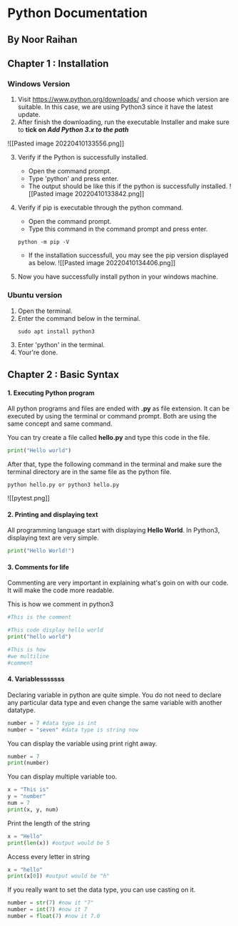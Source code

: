 # Python Documentation
## By Noor Raihan

## Chapter 1 : Installation

### Windows Version
1. Visit https://www.python.org/downloads/ and choose which version are suitable. In this case,  we are using Python3 since it have the latest update.
2. After finish the downloading, run the executable Installer and make sure to **tick on *Add Python 3.x to the path***


![[Pasted image 20220410133556.png]]

3. Verify if the Python is successfully installed.
	- Open the command prompt.
	- Type 'python' and press enter.
	- The output should be like this if the python is successfully installed.
	![[Pasted image 20220410133842.png]]

4. Verify if pip is executable through the python command.
	- Open the command prompt.
	- Type this command in the command prompt and press enter.
	```
	python -m pip -V
	```
	- If the installation successfull, you may see the pip version displayed as below.
	![[Pasted image 20220410134406.png]]

5. Now you have successfully install python in your windows machine.


###  Ubuntu version
1. Open the terminal.
2. Enter the command below in the terminal.
	```
	sudo apt install python3
	```
3. Enter 'python' in the terminal.
4. Your're done.








## Chapter 2 : Basic Syntax
####  1. Executing Python program
All python programs and files are ended with **.py** as file extension. It can be executed by using the terminal or command prompt. Both are using the same concept and same command.

You can try create a file called **hello.py** and type this code in the file.
```python
print("Hello world")
```

After that, type the following command in the terminal and make sure the terminal directory are in the same file as the python file.
```
python hello.py or python3 hello.py
```
![[pytest.png]]

#### 2. Printing and displaying text
All programming language start with displaying **Hello World**. In Python3, displaying text are very simple.

```python
print("Hello World!")
```


#### 3. Comments for life
Commenting are very important in explaining what's goin on with our code. It will make the code more readable.

This is how we comment in python3
```python
#This is the comment
```

```python
#This code display hello world
print("hello world")
```

```python
#This is how
#we multiline
#comment
```


#### 4. Variablesssssss
Declaring variable in python are quite simple. You do not need to declare any particular data type and even change the same variable with another datatype.

```python
number = 7 #data type is int
number = "seven" #data type is string now
```

You can display the variable using print right away.

```python
number = 7
print(number)
```

You can display multiple variable too.

```python
x = "This is"
y = "number"
num = 7
print(x, y, num)
```

Print the length of the string

```python
x = "Hello"
print(len(x)) #output would be 5
```

Access every letter in string

```python
x = "hello"
print(x[0]) #output would be "h"
```

If you really want to set the data type, you can use casting on it.

```python
number = str(7) #now it "7"
number = int(7) #now it 7
number = float(7) #now it 7.0
```

